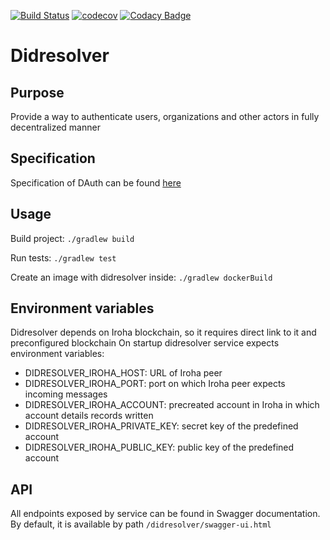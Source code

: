 [![Build Status](https://jenkins.soramitsu.co.jp/buildStatus/icon?job=sora/did-resolver/master)](https://jenkins.soramitsu.co.jp/job/sora/job/did-resolver/job/master/)
[![codecov](https://codecov.io/gh/soramitsu/did-resolver/branch/master/graph/badge.svg)](https://codecov.io/gh/soramitsu/did-resolver)
[![Codacy Badge](https://api.codacy.com/project/badge/Grade/72f7aced0a8246da9bbabb1cdbaf9ff2)](https://www.codacy.com/app/Warchant/did-resolver?utm_source=github.com&amp;utm_medium=referral&amp;utm_content=soramitsu/did-resolver&amp;utm_campaign=Badge_Grade)

# Didresolver

## Purpose
Provide a way to authenticate users, organizations and other actors in fully decentralized manner

## Specification
Specification of DAuth can be found [here](https://github.com/soramitsu/sora-specs)

## Usage
Build project: ```./gradlew build```

Run tests: ```./gradlew test```

Create an image with didresolver inside: ```./gradlew dockerBuild```

## Environment variables
Didresolver depends on Iroha blockchain, so it requires direct link to it and preconfigured blockchain
On startup didresolver service expects environment variables:
- DIDRESOLVER_IROHA_HOST: URL of Iroha peer
- DIDRESOLVER_IROHA_PORT: port on which Iroha peer expects incoming messages
- DIDRESOLVER_IROHA_ACCOUNT: precreated account in Iroha in which account details records written
- DIDRESOLVER_IROHA_PRIVATE_KEY: secret key of the predefined account
- DIDRESOLVER_IROHA_PUBLIC_KEY: public key of the predefined account

## API
All endpoints exposed by service can be found in Swagger documentation. By default, it is available by path `/didresolver/swagger-ui.html`
